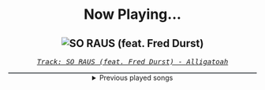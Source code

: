 <div align="center"> 
<h1>Now Playing...</h1>

![SO RAUS (feat. Fred Durst)](https://i.scdn.co/image/ab67616d00001e02a46bfcd39b2c79f9bce7f4e7)
--
_<samp><a href="https://open.spotify.com/track/47QjPV3o8PqDnruovlyc1F">Track: SO RAUS (feat. Fred Durst) - Alligatoah</a></samp>_

<div style="border: 1px #4B5054 solid"></div>
<details>
  <summary>
    Previous played songs
  </summary>
  <table>
    <thead>
      <tr>
        <th>
          Artist
        </th>
        <th>
          Song
        </th>
        <th>
          Link
        </th>
      </tr>
    </thead>
    <tbody>
      <tr><td>Alligatoah</td><td>SO RAUS (feat. Fred Durst)</td><td><a href="https://open.spotify.com/track/47QjPV3o8PqDnruovlyc1F">https://open.spotify.com/track/47QjPV3o8PqDnruovlyc1F</a></td></tr><tr><td>Alligatoah</td><td>SO RAUS (feat. Fred Durst)</td><td><a href="https://open.spotify.com/track/47QjPV3o8PqDnruovlyc1F">https://open.spotify.com/track/47QjPV3o8PqDnruovlyc1F</a></td></tr><tr><td>Alligatoah</td><td>SO RAUS (feat. Fred Durst)</td><td><a href="https://open.spotify.com/track/47QjPV3o8PqDnruovlyc1F">https://open.spotify.com/track/47QjPV3o8PqDnruovlyc1F</a></td></tr><tr><td>Alligatoah</td><td>SO RAUS (feat. Fred Durst)</td><td><a href="https://open.spotify.com/track/47QjPV3o8PqDnruovlyc1F">https://open.spotify.com/track/47QjPV3o8PqDnruovlyc1F</a></td></tr><tr><td>Alligatoah</td><td>SO RAUS (feat. Fred Durst)</td><td><a href="https://open.spotify.com/track/47QjPV3o8PqDnruovlyc1F">https://open.spotify.com/track/47QjPV3o8PqDnruovlyc1F</a></td></tr><tr><td>Alligatoah</td><td>SO RAUS (feat. Fred Durst)</td><td><a href="https://open.spotify.com/track/47QjPV3o8PqDnruovlyc1F">https://open.spotify.com/track/47QjPV3o8PqDnruovlyc1F</a></td></tr><tr><td>Alligatoah</td><td>SO RAUS (feat. Fred Durst)</td><td><a href="https://open.spotify.com/track/47QjPV3o8PqDnruovlyc1F">https://open.spotify.com/track/47QjPV3o8PqDnruovlyc1F</a></td></tr><tr><td>Ice Nine Kills</td><td>Wurst Vacation</td><td><a href="https://open.spotify.com/track/4KQ2u1ZypSQtb6HNKMnpxJ">https://open.spotify.com/track/4KQ2u1ZypSQtb6HNKMnpxJ</a></td></tr><tr><td>Ice Nine Kills</td><td>F.L.Y. [Feat. Buddy Nielsen]</td><td><a href="https://open.spotify.com/track/4cO5D2NiNbtNn3ljeKKZQi">https://open.spotify.com/track/4cO5D2NiNbtNn3ljeKKZQi</a></td></tr><tr><td>Ice Nine Kills</td><td>The Box [Feat. Brandon Saller & Ryan Kirby]</td><td><a href="https://open.spotify.com/track/1811nIK0U4ZK1s0ISTRQta">https://open.spotify.com/track/1811nIK0U4ZK1s0ISTRQta</a></td></tr><tr><td>Ice Nine Kills</td><td>Take Your Pick [Feat. Corpsegrinder]</td><td><a href="https://open.spotify.com/track/03WywiXT4I0R0TBMCkEaa9">https://open.spotify.com/track/03WywiXT4I0R0TBMCkEaa9</a></td></tr><tr><td>Ice Nine Kills</td><td>Hip To Be Scared [Feat. Jacoby Shaddix]</td><td><a href="https://open.spotify.com/track/1tBghD5Z8rBeN7eHDXLamy">https://open.spotify.com/track/1tBghD5Z8rBeN7eHDXLamy</a></td></tr><tr><td>Ice Nine Kills</td><td>Rainy Day</td><td><a href="https://open.spotify.com/track/3AkCkuC8LuRFEnvyKBQUOg">https://open.spotify.com/track/3AkCkuC8LuRFEnvyKBQUOg</a></td></tr><tr><td>Aesthetic Perfection</td><td>Meat & Bones</td><td><a href="https://open.spotify.com/track/5SQye3o5IcEOWC2TM05L2X">https://open.spotify.com/track/5SQye3o5IcEOWC2TM05L2X</a></td></tr><tr><td>Caster</td><td>Protocol: Phantom</td><td><a href="https://open.spotify.com/track/6F1BlvEqDLy0R3EBpuV01q">https://open.spotify.com/track/6F1BlvEqDLy0R3EBpuV01q</a></td></tr><tr><td>Galleons</td><td>Violent Delights</td><td><a href="https://open.spotify.com/track/1qo4B28gJXh04QXbuiOWCS">https://open.spotify.com/track/1qo4B28gJXh04QXbuiOWCS</a></td></tr><tr><td>Galleons</td><td>Dungeon Dweller</td><td><a href="https://open.spotify.com/track/1xLONgkpP2dUCST67uJZic">https://open.spotify.com/track/1xLONgkpP2dUCST67uJZic</a></td></tr><tr><td>Galleons</td><td>Violent Delights</td><td><a href="https://open.spotify.com/track/1qo4B28gJXh04QXbuiOWCS">https://open.spotify.com/track/1qo4B28gJXh04QXbuiOWCS</a></td></tr><tr><td>Galleons</td><td>Dungeon Dweller</td><td><a href="https://open.spotify.com/track/1xLONgkpP2dUCST67uJZic">https://open.spotify.com/track/1xLONgkpP2dUCST67uJZic</a></td></tr><tr><td>Galleons</td><td>Violent Delights</td><td><a href="https://open.spotify.com/track/1qo4B28gJXh04QXbuiOWCS">https://open.spotify.com/track/1qo4B28gJXh04QXbuiOWCS</a></td></tr>
    </tbody>
  </table>
</details>

</div>
